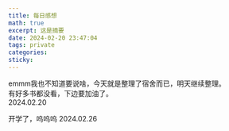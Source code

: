 ```yaml
---
title: 每日感想
math: true
excerpt: 这是摘要
date: 2024-02-20 23:47:04
tags: private
categories:
sticky:
---
```

emmm我也不知道要说啥，今天就是整理了宿舍而已，明天继续整理。  
有好多书都没看，下边要加油了。  
2024.02.20

开学了，呜呜呜
2024.02.26







